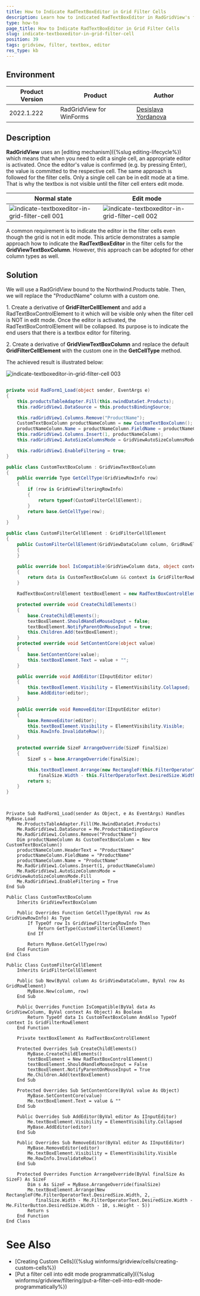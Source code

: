 ```yaml
---
title: How to Indicate RadTextBoxEditor in Grid Filter Cells
description: Learn how to indicated RadTextBoxEditor in RadGridView's filter cells.
type: how-to 
page_title: How to Indicate RadTextBoxEditor in Grid Filter Cells
slug: indicate-textboxeditor-in-grid-filter-cell
position: 39
tags: gridview, filter, textbox, editor
res_type: kb
---
```


## Environment
 
|Product Version|Product|Author|
|----|----|----|
|2022.1.222|RadGridView for WinForms|[Desislava Yordanova](https://www.telerik.com/blogs/author/desislava-yordanova)|


## Description

**RadGridView** uses an [editing mechanism]({%slug editing-lifecycle%}) which means that when you need to edit a single cell, an appropriate editor is activated. Once the editor's value is confirmed (e.g. by pressing Enter), the value is committed to the respective cell. The same approach is followed for the filter cells. Only a single cell can be in edit mode at a time. That is why the textbox is not visible until the filter cell enters edit mode. 

|Normal state|Edit mode|
|----|----|
|![indicate-textboxeditor-in-grid-filter-cell 001](images/indicate-textboxeditor-in-grid-filter-cell001.png)|![indicate-textboxeditor-in-grid-filter-cell 002](images/indicate-textboxeditor-in-grid-filter-cell002.png)|

A common requirement is to indicate the editor in the filter cells even though the grid is not in edit mode. This article demonstrates a sample approach how to indicate the **RadTextBoxEditor** in the filter cells for the **GridViewTextBoxColumn**. However, this approach can be adopted for other column types as well. 

## Solution

We will use a RadGridView bound to the Northwind.Products table. Then, we will replace the "ProductName" column with a custom one. 

1\. Create a derivative of **GridFilterCellElement** and add a RadTextBoxControlElement to it which will be visible only when the filter cell is NOT in edit mode. Once the editor is activated, the RadTextBoxControlElement will be collapsed. Its purpose is to indicate the end users that there is a textbox editor for filtering. 

2\. Create a derivative of **GridViewTextBoxColumn** and replace the default **GridFilterCellElement** with the custom one in the **GetCellType** method. 

The achieved result is illustrated below:
 
![indicate-textboxeditor-in-grid-filter-cell 003](images/indicate-textboxeditor-in-grid-filter-cell003.gif)


````C# 
       
private void RadForm1_Load(object sender, EventArgs e)
{ 
    this.productsTableAdapter.Fill(this.nwindDataSet.Products);
    this.radGridView1.DataSource = this.productsBindingSource;

    this.radGridView1.Columns.Remove("ProductName");
    CustomTextBoxColumn productNameColumn = new CustomTextBoxColumn();
    productNameColumn.Name = productNameColumn.FieldName = productNameColumn.HeaderText = "ProductName";
    this.radGridView1.Columns.Insert(1, productNameColumn);
    this.radGridView1.AutoSizeColumnsMode = GridViewAutoSizeColumnsMode.Fill;

    this.radGridView1.EnableFiltering = true;
}

public class CustomTextBoxColumn : GridViewTextBoxColumn
{
    public override Type GetCellType(GridViewRowInfo row)
    {
        if (row is GridViewFilteringRowInfo)
        {
            return typeof(CustomFilterCellElement);
        }
        return base.GetCellType(row);
    }
}

public class CustomFilterCellElement : GridFilterCellElement
{ 
    public CustomFilterCellElement(GridViewDataColumn column, GridRowElement row) : base(column, row)
    {
    }

    public override bool IsCompatible(GridViewColumn data, object context)
    {
        return data is CustomTextBoxColumn && context is GridFilterRowElement; 
    }

    RadTextBoxControlElement textBoxElement = new RadTextBoxControlElement();

    protected override void CreateChildElements()
    {
        base.CreateChildElements();
        textBoxElement.ShouldHandleMouseInput = false;
        textBoxElement.NotifyParentOnMouseInput = true;
        this.Children.Add(textBoxElement);
    } 
    protected override void SetContentCore(object value)
    {
        base.SetContentCore(value);
        this.textBoxElement.Text = value + ""; 
    }

    public override void AddEditor(IInputEditor editor)
    {
        this.textBoxElement.Visibility = ElementVisibility.Collapsed;
        base.AddEditor(editor);
    }

    public override void RemoveEditor(IInputEditor editor)
    {
        base.RemoveEditor(editor);
        this.textBoxElement.Visibility = ElementVisibility.Visible;
        this.RowInfo.InvalidateRow();
    }

    protected override SizeF ArrangeOverride(SizeF finalSize)
    {
        SizeF s = base.ArrangeOverride(finalSize);

        this.textBoxElement.Arrange(new RectangleF(this.FilterOperatorText.DesiredSize.Width, 2,
            finalSize.Width - this.FilterOperatorText.DesiredSize.Width - this.FilterButton.DesiredSize.Width - 10, s.Height - 5));
        return s;
    }
}
    
````
````VB.NET

Private Sub RadForm1_Load(sender As Object, e As EventArgs) Handles MyBase.Load
    Me.ProductsTableAdapter.Fill(Me.NwindDataSet.Products)
    Me.RadGridView1.DataSource = Me.ProductsBindingSource
    Me.RadGridView1.Columns.Remove("ProductName")
    Dim productNameColumn As CustomTextBoxColumn = New CustomTextBoxColumn()
    productNameColumn.HeaderText = "ProductName"
    productNameColumn.FieldName = "ProductName"
    productNameColumn.Name = "ProductName"
    Me.RadGridView1.Columns.Insert(1, productNameColumn)
    Me.RadGridView1.AutoSizeColumnsMode = GridViewAutoSizeColumnsMode.Fill
    Me.RadGridView1.EnableFiltering = True
End Sub

Public Class CustomTextBoxColumn
    Inherits GridViewTextBoxColumn

    Public Overrides Function GetCellType(ByVal row As GridViewRowInfo) As Type
        If TypeOf row Is GridViewFilteringRowInfo Then
            Return GetType(CustomFilterCellElement)
        End If

        Return MyBase.GetCellType(row)
    End Function 
End Class

Public Class CustomFilterCellElement
    Inherits GridFilterCellElement

    Public Sub New(ByVal column As GridViewDataColumn, ByVal row As GridRowElement)
        MyBase.New(column, row)
    End Sub

    Public Overrides Function IsCompatible(ByVal data As GridViewColumn, ByVal context As Object) As Boolean
        Return TypeOf data Is CustomTextBoxColumn AndAlso TypeOf context Is GridFilterRowElement
    End Function

    Private textBoxElement As RadTextBoxControlElement

    Protected Overrides Sub CreateChildElements()
        MyBase.CreateChildElements()
        textBoxElement = New RadTextBoxControlElement()
        textBoxElement.ShouldHandleMouseInput = False
        textBoxElement.NotifyParentOnMouseInput = True
        Me.Children.Add(textBoxElement)
    End Sub

    Protected Overrides Sub SetContentCore(ByVal value As Object)
        MyBase.SetContentCore(value)
        Me.textBoxElement.Text = value & ""
    End Sub

    Public Overrides Sub AddEditor(ByVal editor As IInputEditor)
        Me.textBoxElement.Visibility = ElementVisibility.Collapsed
        MyBase.AddEditor(editor)
    End Sub

    Public Overrides Sub RemoveEditor(ByVal editor As IInputEditor)
        MyBase.RemoveEditor(editor)
        Me.textBoxElement.Visibility = ElementVisibility.Visible
        Me.RowInfo.InvalidateRow()
    End Sub

    Protected Overrides Function ArrangeOverride(ByVal finalSize As SizeF) As SizeF
        Dim s As SizeF = MyBase.ArrangeOverride(finalSize)
        Me.textBoxElement.Arrange(New RectangleF(Me.FilterOperatorText.DesiredSize.Width, 2, _
           finalSize.Width - Me.FilterOperatorText.DesiredSize.Width - Me.FilterButton.DesiredSize.Width - 10, s.Height - 5))
        Return s
    End Function 
End Class

````


# See Also

* [Creating Custom Cells]({%slug winforms/gridview/cells/creating-custom-cells%})
* [Put a filter cell into edit mode programmatically]({%slug winforms/gridview/filtering/put-a-filter-cell-into-edit-mode-programmatically%})